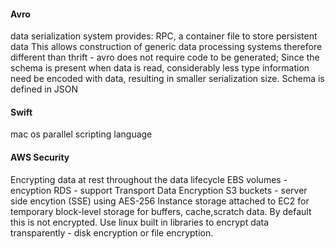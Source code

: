 #### Avro
data serialization system
provides: RPC, a container file to store persistent data
This allows construction of generic data processing systems therefore different than thrift - avro does not require code to be generated; Since the schema is present when data is read, considerably less type information need be encoded with data, resulting in smaller serialization size.
Schema is defined in JSON

#### Swift
mac os parallel scripting language




#### AWS Security 
Encrypting data at rest throughout the data lifecycle
EBS volumes - encyption 
RDS - support Transport Data Encryption
S3 buckets - server side encytion (SSE) using AES-256
Instance storage attached to EC2 for temporary block-level storage for buffers, cache,scratch data. By default this is not encrypted. Use linux built in libraries to encrypt data transparently - disk encryption or file encryption.





